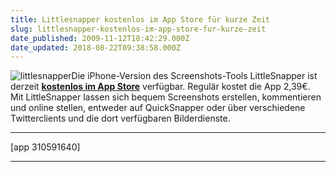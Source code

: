 ```yaml
---
title: Littlesnapper kostenlos im App Store für kurze Zeit
slug: littlesnapper-kostenlos-im-app-store-fur-kurze-zeit
date_published: 2009-11-12T18:42:29.000Z
date_updated: 2018-08-22T09:38:58.000Z
---
```


![littlesnapper](//www.thafaker.de/wp-content/uploads/2009/11/littlesnapper.png)Die iPhone-Version des Screenshots-Tools LittleSnapper ist derzeit **[kostenlos im App Store](http://itunes.apple.com/de/app/littlesnapper/id310591640?mt=8)** verfügbar. Regulär kostet die App 2,39€. Mit LittleSnapper lassen sich bequem Screenshots erstellen, kommentieren und online stellen, entweder auf QuickSnapper oder über verschiedene Twitterclients und die dort verfügbaren Bilderdienste.

---

[app 310591640]

---
